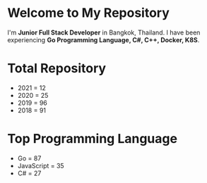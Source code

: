 Welcome to My Repository
===

I'm **Junior Full Stack Developer** in Bangkok, Thailand. I have been experiencing **Go Programming Language, C#, C++, Docker, K8S**.

# Total Repository

- 2021 = 12
- 2020 = 25
- 2019 = 96
- 2018 = 91

# Top Programming Language

- Go = 87
- JavaScript = 35
- C# = 27
